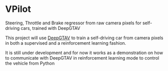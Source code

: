 # VPilot
Steering, Throttle and Brake regressor from raw camera pixels for self-driving cars, trained with DeepGTAV

This project will use [DeepGTAV](https://github.com/ai-tor/DeepGTAV) to train a self-driving car from camera pixels in both a supervised and a reinforcement learning fashion.

It is still under development and for now it works as a demonstration on how to communicate with DeepGTAV in reinforcement learning mode to control the vehicle from Python
